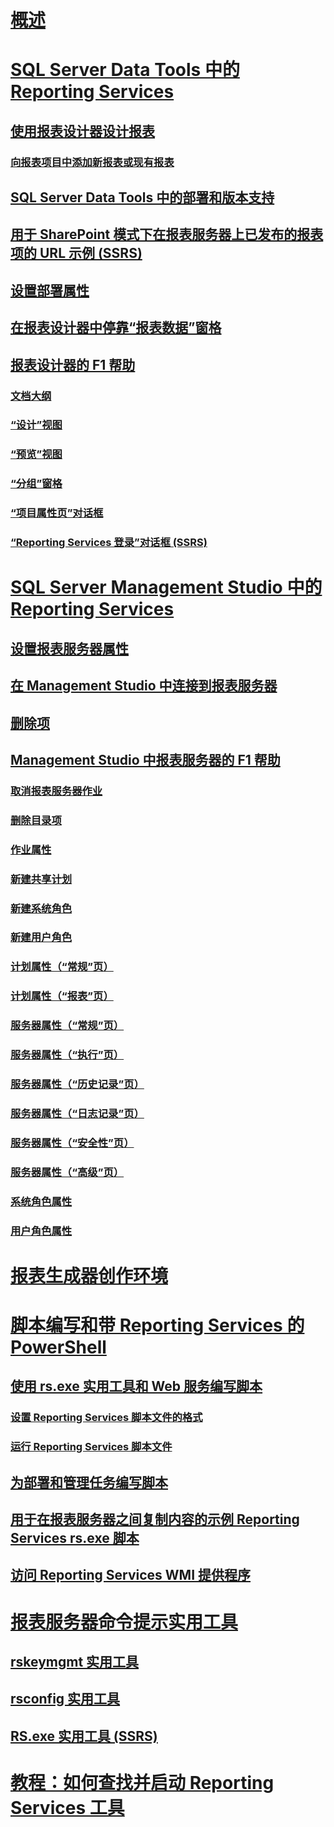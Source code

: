 # [概述](reporting-services-tools.md)  
# [SQL Server Data Tools 中的 Reporting Services](reporting-services-in-sql-server-data-tools-ssdt.md)  
## [使用报表设计器设计报表](design-reporting-services-paginated-reports-with-report-designer-ssrs.md)  
### [向报表项目中添加新报表或现有报表](add-a-new-or-existing-report-to-a-report-project-ssrs.md)  
## [SQL Server Data Tools 中的部署和版本支持](deployment-and-version-support-in-sql-server-data-tools-ssrs.md)  
## [用于 SharePoint 模式下在报表服务器上已发布的报表项的 URL 示例 (SSRS) ](url-examples-for-items-on-a-report-server-sharepoint-mode.md)  
## [设置部署属性](set-deployment-properties-reporting-services.md)  
## [在报表设计器中停靠“报表数据”窗格](dock-the-report-data-pane-in-report-designer-ssrs.md)  
## [报表设计器的 F1 帮助](report-designer-f1-help.md)  
### [文档大纲](document-outline.md)  
### [“设计”视图](design-view.md)  
### [“预览”视图](preview-view.md)  
### [“分组”窗格](grouping-pane.md)  
### [“项目属性页”对话框](project-property-pages-dialog-box.md)  
### [“Reporting Services 登录”对话框 (SSRS)](reporting-services-login-dialog-box-ssrs.md)  
# [SQL Server Management Studio 中的 Reporting Services](reporting-services-in-sql-server-management-studio-ssrs.md)  
## [设置报表服务器属性](set-report-server-properties-management-studio.md)  
## [在 Management Studio 中连接到报表服务器](connect-to-a-report-server-in-management-studio.md)  
## [删除项](delete-an-item-management-studio.md)  
## [Management Studio 中报表服务器的 F1 帮助](report-server-in-management-studio-f1-help.md)  
### [取消报表服务器作业](cancel-report-server-jobs-management-studio.md)  
### [删除目录项](delete-catalog-items-management-studio.md)  
### [作业属性](job-properties-management-studio.md)  
### [新建共享计划](new-shared-schedule-management-studio.md)  
### [新建系统角色](new-system-role-management-studio.md)  
### [新建用户角色](new-user-role-management-studio.md)  
### [计划属性（“常规”页）](schedule-properties-general-page.md)  
### [计划属性（“报表”页）](schedule-properties-reports-page.md)  
### [服务器属性（“常规”页）](report-server-properties-general-page.md)  
### [服务器属性（“执行”页）](server-properties-execution-page.md)  
### [服务器属性（“历史记录”页）](server-properties-history-page.md)  
### [服务器属性（“日志记录”页）](server-properties-logging-page.md)  
### [服务器属性（“安全性”页）](server-properties-security-page-reporting-services.md)  
### [服务器属性（“高级”页）](server-properties-advanced-page-reporting-services.md)  
### [系统角色属性](system-role-properties-management-studio.md)  
### [用户角色属性](user-role-properties-management-studio.md)  
# [报表生成器创作环境](report-builder-authoring-environment-ssrs.md)  
# [脚本编写和带 Reporting Services 的 PowerShell](scripting-and-powershell-with-reporting-services.md)  
## [使用 rs.exe 实用工具和 Web 服务编写脚本](script-with-the-rs-exe-utility-and-the-web-service.md)  
### [设置 Reporting Services 脚本文件的格式](format-a-reporting-services-script-file.md)  
### [运行 Reporting Services 脚本文件](run-a-reporting-services-script-file.md)  
## [为部署和管理任务编写脚本](script-deployment-and-administrative-tasks.md)  
## [用于在报表服务器之间复制内容的示例 Reporting Services rs.exe 脚本](sample-reporting-services-rs-exe-script-to-copy-content-between-report-servers.md)  
## [访问 Reporting Services WMI 提供程序](access-the-reporting-services-wmi-provider.md)  
# [报表服务器命令提示实用工具](report-server-command-prompt-utilities-ssrs.md)  
## [rskeymgmt 实用工具](rskeymgmt-utility-ssrs.md)  
## [rsconfig 实用工具](rsconfig-utility-ssrs.md)  
## [RS.exe 实用工具 (SSRS)](rs-exe-utility-ssrs.md)  
# [教程：如何查找并启动 Reporting Services 工具](tutorial-how-to-locate-and-start-reporting-services-tools-ssrs.md)  
